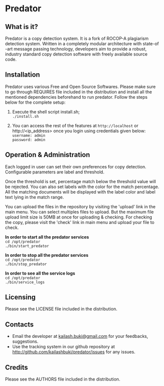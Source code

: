 Predator
========

What is it?
-----------

Predator is a copy detection system. It is a fork of ROCOP-A plagiarism
detection system. Written in a completely modular architecture with state-of
-art message passing technology, developers aim to provide a robust,
industry standard copy detection software with freely available source code.

Installation
------------

Predator uses various Free and Open Source Softwares. Please make sure to go
through REQUIRES file included in the distribution and install all the
mentioned dependencies beforehand to run predator. Follow the steps below
for the complete setup:

1. Execute the shell script install.sh;  
    `./install.sh`

2. You can access the rest of the features at `http://localhost` or http://<ip_address>
    once you login using credentials given below:     
        `username: admin`     
        `password: admin`     
    
Operation & Administration
--------------------------

Each logged in user can set their own preferences for copy detection.
Configurable parameters are label and threshold.

Once the threshold is set, percentage match below the threshold value will
be rejected. You can also set labels with the color for the match percentage.
All the matching documents will be displayed with the label color and label
text lying in the match range.

You can upload the files in the repository by visiting the 'upload' link in
the main menu. You can select multiples files to upload. But the maximum
file upload limit size is 50MB at once for uploading & checking. For
checking the copy, please visit the 'check' link in main menu and upload
your file to check.  

**In order to start all the predator services**     
    `cd /opt/predator`         
    `./bin/start_predator`     
    
**In order to stop all the predator services**    
    `cd /opt/predator`       
    `./bin/stop_predator`     
        
**In order to see all the service logs**           
    `cd /opt/predator`        
    `./bin/service_logs`          


Licensing
---------

Please see the LICENSE file included in the distribution.

Contacts
--------

* Email the developer at kailash.buki@gmail.com for your feedbacks, suggestions. 
* Use the tracking system in our github repository at
http://github.com/kailashbuki/predator/issues for any issues.
    
Credits
-------

Please see the AUTHORS file included in the distribution.
